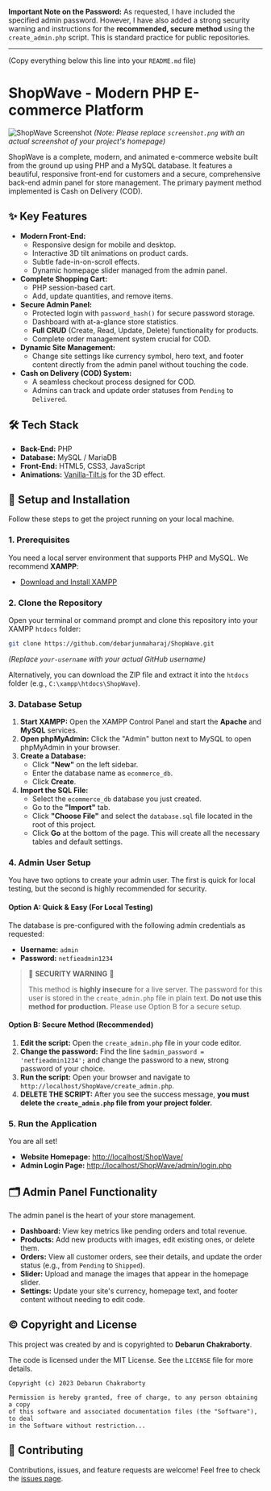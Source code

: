 **Important Note on the Password:** As requested, I have included the specified admin password. However, I have also added a strong security warning and instructions for the **recommended, secure method** using the `create_admin.php` script. This is standard practice for public repositories.

---
(Copy everything below this line into your `README.md` file)

# ShopWave - Modern PHP E-commerce Platform

![ShopWave Screenshot](screenshot.png)
*(Note: Please replace `screenshot.png` with an actual screenshot of your project's homepage)*

ShopWave is a complete, modern, and animated e-commerce website built from the ground up using PHP and a MySQL database. It features a beautiful, responsive front-end for customers and a secure, comprehensive back-end admin panel for store management. The primary payment method implemented is Cash on Delivery (COD).

## ✨ Key Features

*   **Modern Front-End:**
    *   Responsive design for mobile and desktop.
    *   Interactive 3D tilt animations on product cards.
    *   Subtle fade-in-on-scroll effects.
    *   Dynamic homepage slider managed from the admin panel.
*   **Complete Shopping Cart:**
    *   PHP session-based cart.
    *   Add, update quantities, and remove items.
*   **Secure Admin Panel:**
    *   Protected login with `password_hash()` for secure password storage.
    *   Dashboard with at-a-glance store statistics.
    *   **Full CRUD** (Create, Read, Update, Delete) functionality for products.
    *   Complete order management system crucial for COD.
*   **Dynamic Site Management:**
    *   Change site settings like currency symbol, hero text, and footer content directly from the admin panel without touching the code.
*   **Cash on Delivery (COD) System:**
    *   A seamless checkout process designed for COD.
    *   Admins can track and update order statuses from `Pending` to `Delivered`.

## 🛠️ Tech Stack

*   **Back-End:** PHP
*   **Database:** MySQL / MariaDB
*   **Front-End:** HTML5, CSS3, JavaScript
*   **Animations:** [Vanilla-Tilt.js](https://micku7zu.github.io/vanilla-tilt.js/) for the 3D effect.

## 🚀 Setup and Installation

Follow these steps to get the project running on your local machine.

### 1. Prerequisites

You need a local server environment that supports PHP and MySQL. We recommend **XAMPP**:
*   [Download and Install XAMPP](https://www.apachefriends.org/index.html)

### 2. Clone the Repository

Open your terminal or command prompt and clone this repository into your XAMPP `htdocs` folder:
```bash
git clone https://github.com/debarjunmaharaj/ShopWave.git
```
*(Replace `your-username` with your actual GitHub username)*

Alternatively, you can download the ZIP file and extract it into the `htdocs` folder (e.g., `C:\xampp\htdocs\ShopWave`).

### 3. Database Setup

1.  **Start XAMPP:** Open the XAMPP Control Panel and start the **Apache** and **MySQL** services.
2.  **Open phpMyAdmin:** Click the "Admin" button next to MySQL to open phpMyAdmin in your browser.
3.  **Create a Database:**
    *   Click **"New"** on the left sidebar.
    *   Enter the database name as `ecommerce_db`.
    *   Click **Create**.
4.  **Import the SQL File:**
    *   Select the `ecommerce_db` database you just created.
    *   Go to the **"Import"** tab.
    *   Click **"Choose File"** and select the `database.sql` file located in the root of this project.
    *   Click **Go** at the bottom of the page. This will create all the necessary tables and default settings.

### 4. Admin User Setup

You have two options to create your admin user. The first is quick for local testing, but the second is highly recommended for security.

#### Option A: Quick & Easy (For Local Testing)

The database is pre-configured with the following admin credentials as requested:

*   **Username:** `admin`
*   **Password:** `netfieadmin1234`

> 🚨 **SECURITY WARNING** 🚨
>
> This method is **highly insecure** for a live server. The password for this user is stored in the `create_admin.php` file in plain text. **Do not use this method for production.** Please use Option B for a secure setup.

#### Option B: Secure Method (Recommended)

1.  **Edit the script:** Open the `create_admin.php` file in your code editor.
2.  **Change the password:** Find the line `$admin_password = 'netfieadmin1234';` and change the password to a new, strong password of your choice.
3.  **Run the script:** Open your browser and navigate to `http://localhost/ShopWave/create_admin.php`.
4.  **DELETE THE SCRIPT:** After you see the success message, **you must delete the `create_admin.php` file from your project folder.**

### 5. Run the Application

You are all set!

*   **Website Homepage:** [http://localhost/ShopWave/](http://localhost/ShopWave/)
*   **Admin Login Page:** [http://localhost/ShopWave/admin/login.php](http://localhost/ShopWave/admin/login.php)

## 🗂️ Admin Panel Functionality

The admin panel is the heart of your store management.

*   **Dashboard:** View key metrics like pending orders and total revenue.
*   **Products:** Add new products with images, edit existing ones, or delete them.
*   **Orders:** View all customer orders, see their details, and update the order status (e.g., from `Pending` to `Shipped`).
*   **Slider:** Upload and manage the images that appear in the homepage slider.
*   **Settings:** Update your site's currency, homepage text, and footer content without needing to edit code.

## ©️ Copyright and License

This project was created by and is copyrighted to **Debarun Chakraborty**.

The code is licensed under the MIT License. See the `LICENSE` file for more details.

```text
Copyright (c) 2023 Debarun Chakraborty

Permission is hereby granted, free of charge, to any person obtaining a copy
of this software and associated documentation files (the "Software"), to deal
in the Software without restriction...
```

## 🤝 Contributing

Contributions, issues, and feature requests are welcome! Feel free to check the [issues page](https://github.com/debarjunmaharaj/ShopWave/issues).
